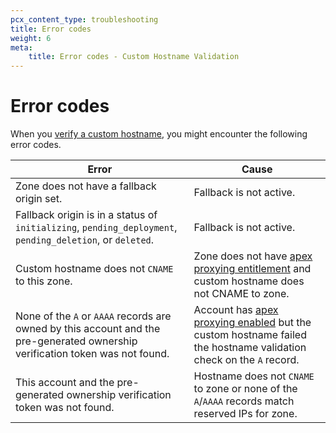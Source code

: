 ```yaml
---
pcx_content_type: troubleshooting
title: Error codes
weight: 6
meta:
    title: Error codes - Custom Hostname Validation
---
```


# Error codes

When you [verify a custom hostname](/cloudflare-for-platforms/cloudflare-for-saas/domain-support/hostname-verification/), you might encounter the following error codes.

| Error | Cause |
| --- | --- |
| Zone does not have a fallback origin set. | Fallback is not active. |
| Fallback origin is in a status of `initializing`, `pending_deployment`, `pending_deletion`, or `deleted`. | Fallback is not active. |
| Custom hostname does not `CNAME` to this zone. | Zone does not have [apex proxying entitlement](/cloudflare-for-platforms/cloudflare-for-saas/domain-support/hostname-verification/apex/) and custom hostname does not CNAME to zone. |
| None of the `A` or `AAAA` records are owned by this account and the pre-generated ownership verification token was not found. | Account has [apex proxying enabled]((/cloudflare-for-platforms/cloudflare-for-saas/domain-support/hostname-verification/apex/)) but the custom hostname failed the hostname validation check on the `A` record. |
| This account and the pre-generated ownership verification token was not found. | Hostname does not `CNAME` to zone or none of the `A`/`AAAA` records match reserved IPs for zone. |